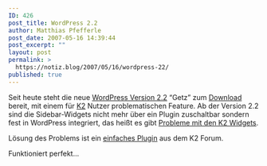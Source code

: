 ```yaml
---
ID: 426
post_title: WordPress 2.2
author: Matthias Pfefferle
post_date: 2007-05-16 14:39:44
post_excerpt: ""
layout: post
permalink: >
  https://notiz.blog/2007/05/16/wordpress-22/
published: true
---
```

Seit heute steht die neue <a href="http://wordpress.org/development/2007/05/wordpress-22/">WordPress Version 2.2</a> “Getz” zum <a href="http://wordpress.org/download/">Download</a> bereit, mit einem für <a href="http://getk2.com">K2</a> Nutzer problematischen Feature. Ab der Version 2.2 sind die Sidebar-Widgets nicht mehr über ein Plugin zuschaltbar sondern fest in WordPress integriert, das heißt es gibt <a href="http://getk2.com/2007/05/k2-for-wordpress-22-compatibility/">Probleme mit den K2 Widgets</a>. 

Lösung des Problems ist ein <a href="http://getk2.com/forum/showthread.php?t=4143">einfaches Plugin</a> aus dem K2 Forum.

Funktioniert perfekt...